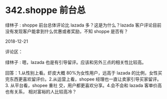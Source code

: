# 342.shoppe 前台总

绿林子 : shoppe 前台总体评论比 lazada 多？这是为什么？lazada 客户评论目前没有发现客户能拿到什么优惠或者奖励，不知 shoppe 是否有？

2018-12-21

评论区：

绿林子 : 嗯，lazada 也是有引导留评。应该和另外三点的相关性比较高。

回答：1.从性别上看。虾皮大概 80%为女性用户，远高于 lazada 的比例，女性买完东西更喜欢留评价。2.从运营上看，shopee 经理也一直让卖家引导买家留评。3\. 从平台看，shopee 重社 交，用户都更喜欢分享。4.会不会和 lazada 客单价高也有关系， 相对富裕的人比较高冷？